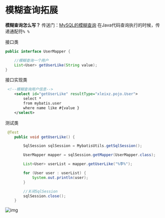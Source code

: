 # 模糊查询拓展

**模糊查询怎么写？**
传送门：[MySQL的模糊查询](https://www.yuque.com/go/doc/60949063)
在Java代码查询执行的时候，传递通配符`% %`

接口类
```java
public interface UserMapper {

    //模糊查询一个用户
    List<User> getUserLike(String value);
}
```

接口实现类
```xml
 <!--模糊查询用户信息-->
    <select id="getUserLike" resultType="xleixz.pojo.User">
        select *
        from mybatis.user
        where name like #{value }
    </select>
```

测试类
```java
 @Test
    public void getUserLike() {

        SqlSession sqlSession = MybatisUtils.getSqlSession();

        UserMapper mapper = sqlSession.getMapper(UserMapper.class);

        List<User> userList = mapper.getUserLike("%李%");

        for (User user : userList) {
            System.out.println(user);
        }

        //关闭SqlSession
        sqlSession.close();
    }
```
![img](https://gitee.com/xleixz/CloudNotes-Images/raw/master/Typora-Images/20220424134352.png)
